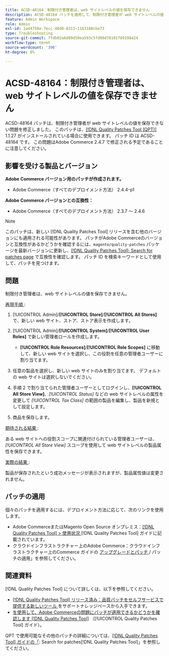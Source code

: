 ```yaml
---
title: ACSD-48164：制限付き管理者は、web サイトレベルの値を保存できません
description: ACSD-48164 パッチを適用して、制限付き管理者が web サイトレベルの値を保存できないAdobe Commerceの問題を修正してください。
feature: Admin Workspace
role: Admin
exl-id: 1ad4758e-7ecc-48d0-8313-1163188cbe73
type: Troubleshooting
source-git-commit: 7fdb02a6d89d50ea593c5fd99d78101f89198424
workflow-type: tm+mt
source-wordcount: '396'
ht-degree: 0%

---
```


# ACSD-48164：制限付き管理者は、web サイトレベルの値を保存できません

ACSD-48164 パッチは、制限付き管理者が web サイトレベルの値を保存できない問題を修正しました。 このパッチは、[[!DNL Quality Patches Tool (QPT)]](https://experienceleague.adobe.com/ja/docs/commerce-operations/tools/quality-patches-tool/quality-patches-tool-to-self-serve-quality-patches) 1.1.27 がインストールされている場合に使用できます。 パッチ ID は ACSD-48164 です。 この問題はAdobe Commerce 2.4.7 で修正される予定であることに注意してください。

## 影響を受ける製品とバージョン

**Adobe Commerce バージョン用のパッチが作成されます。**

* Adobe Commerce（すべてのデプロイメント方法） 2.4.4-p1

**Adobe Commerce バージョンとの互換性：**

* Adobe Commerce（すべてのデプロイメント方法） 2.3.7 ～ 2.4.6

>[!NOTE]
>
>このパッチは、新しい [!DNL Quality Patches Tool] リリースを含む他のバージョンにも適用される可能性があります。 パッチがAdobe Commerceのバージョンと互換性があるかどうかを確認するには、`magento/quality-patches` パッケージを最新バージョンに更新し、[[!DNL Quality Patches Tool]: Search for patches page](https://experienceleague.adobe.com/tools/commerce-quality-patches/index.html?lang=ja) で互換性を確認します。 パッチ ID を検索キーワードとして使用して、パッチを見つけます。

## 問題

制限付き管理者は、web サイトレベルの値を保存できません。

<u> 再現手順 </u>:

1. [!UICONTROL Admin]/**[!UICONTROL Store]**/**[!UICONTROL All Stores]** で、新しい web サイト、ストア、ストア表示を作成します。
1. [!UICONTROL Admin]/**[!UICONTROL System]**/**[!UICONTROL User Roles]** で新しい管理者ロールを作成します。

   * **[!UICONTROL Role Resources]**/**[!UICONTROL Role Scopes]** に移動して、新しい web サイトを選択し、この役割を任意の管理者ユーザーに割り当てます。

1. 任意の製品を選択し、新しい web サイトのみを割り当てます。 デフォルトの web サイトは選択しないでください。
1. 手順 2 で割り当てられた管理者ユーザーとしてログインし、**[!UICONTROL All Store View]**、*[!UICONTROL Status]* などの web サイトレベルの属性を変更して *[!UICONTROL Tax Class]* の範囲の製品を編集し、製品を新規として設定します。
1. 商品を保存します。

<u> 期待される結果 </u>:

ある web サイトへの役割スコープに関連付けられている管理者ユーザーは、*[!UICONTROL All Store View]* スコープを使用して web サイトレベルの製品属性を保存できます。

<u> 実際の結果 </u>:

製品が保存されたという成功メッセージが表示されますが、製品属性値は変更されません。

## パッチの適用

個々のパッチを適用するには、デプロイメント方法に応じて、次のリンクを使用します。

* Adobe CommerceまたはMagento Open Source オンプレミス：[[!DNL Quality Patches Tool] > 使用状況 ](/help/tools/quality-patches-tool/usage.md) [!DNL Quality Patches Tool] ガイドに記載されています。
* クラウドインフラストラクチャー上のAdobe Commerce：クラウドインフラストラクチャー上のCommerce ガイドの [ アップグレードとパッチ ](https://experienceleague.adobe.com/docs/commerce-cloud-service/user-guide/develop/upgrade/apply-patches.html?lang=ja)/ パッチの適用」を参照してください。

## 関連資料

[!DNL Quality Patches Tool] について詳しくは、以下を参照してください。

* [[!DNL Quality Patches Tool]  リリース済み：品質パッチをセルフサービスで提供する新しいツール ](https://experienceleague.adobe.com/ja/docs/commerce-operations/tools/quality-patches-tool/quality-patches-tool-to-self-serve-quality-patches) をサポートナレッジベースから入手できます。
* [ を使用して、Adobe Commerceの問題にパッチが適用できるかどうかを確認します  [!DNL Quality Patches Tool]](/help/tools/quality-patches-tool/patches-available-in-qpt/check-patch-for-magento-issue-with-magento-quality-patches.md) （[!UICONTROL Quality Patches Tool] ガイド）。


QPT で使用可能なその他のパッチの詳細については、[[!DNL Quality Patches Tool] ガイドの「](https://experienceleague.adobe.com/tools/commerce-quality-patches/index.html?lang=ja): Search for patches[!DNL Quality Patches Tool]」を参照してください。
